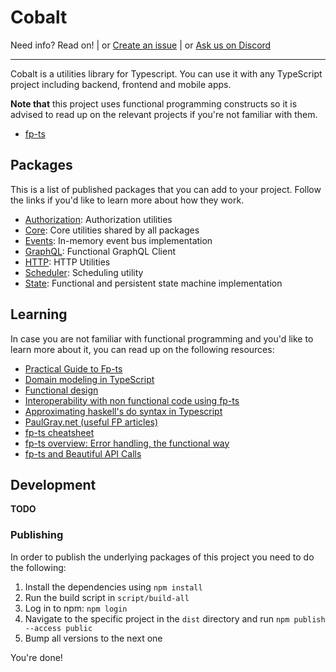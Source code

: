 # Cobalt

Need info? Read on!
| or [Create an issue](https://github.com/Hexworks/cobalt-ts/issues/new)
| or [Ask us on Discord](https://discord.com/invite/vSNgvBh)

---

Cobalt is a utilities library for Typescript. You can use it with any TypeScript project including
backend, frontend and mobile apps.

**Note that** this project uses functional programming constructs so it is advised to read up on the relevant projects if you're not familiar with them.

-   [fp-ts](https://github.com/gcanti/fp-ts)

## Packages

This is a list of published packages that you can add to your project. Follow the links if you'd like to learn more about how they work.

-   [Authorization](libs/hexworks/cobalt-authorization/README.md): Authorization utilities
-   [Core](libs/hexworks/cobalt-core/README.md): Core utilities shared by all packages
-   [Events](libs/hexworks/cobalt-events/README.md): In-memory event bus implementation
-   [GraphQL](libs/hexworks/cobalt-graphql/README.md): Functional GraphQL Client
-   [HTTP](libs/hexworks/cobalt-http/README.md): HTTP Utilities
-   [Scheduler](libs/hexworks/cobalt-scheduler/README.md): Scheduling utility
-   [State](libs/hexworks/cobalt-state/README.md): Functional and persistent state machine implementation

## Learning

In case you are not familiar with functional programming and you'd like to learn more about it, you can read up on the following resources:

-   [Practical Guide to Fp-ts](https://rlee.dev/series/practical-guide-to-fp-ts)
-   [Domain modeling in TypeScript](https://dev.to/ruizb/series/11683)
-   [Functional design](https://dev.to/gcanti/series/679)
-   [Interoperability with non functional code using fp-ts](https://dev.to/gcanti/interoperability-with-non-functional-code-using-fp-ts-432e)
-   [Approximating haskell's do syntax in Typescript](https://paulgray.net/do-syntax-in-typescript/)
-   [PaulGray.net (useful FP articles)](https://paulgray.net/)
-   [fp-ts cheatsheet](https://github.com/inato/fp-ts-cheatsheet)
-   [fp-ts overview: Error handling, the functional way](https://troikatech.com/blog/2020/09/24/fp-ts-error-handling-the-functional-way/)
-   [fp-ts and Beautiful API Calls](https://dev.to/gnomff_65/fp-ts-and-beautiful-api-calls-1f55)


## Development

**TODO**

### Publishing

In order to publish the underlying packages of this project you need to do the following:

1. Install the dependencies using `npm install`
2. Run the build script in `script/build-all`
3. Log in to npm: `npm login`
4. Navigate to the specific project in the `dist` directory and run `npm publish --access public`
5. Bump all versions to the next one

You're done!



